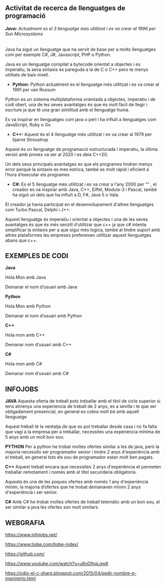 ## Activitat de recerca de llenguatges de programació

###### **Java:** Actualment es el 3 llenguatge més utilitzat i es va crear al 1996 per Sun Microsystems

Java ha sigut un llenguatge que ha servit de base per a molts llenguatges com per exemple C#, J#, Javascript, PHP o Python.

Java es un llenguatge compilat a bytecode orientat a objectes i es imperatiu, la seva sintaxis es pareguda a la de C o C++ pero te menys utilitats de baix nivell.



- **Python:** Python actualment es el llenguatge més utilitzat i es va crear al 1991 per van Rossum 



Python es un sistema multiplataforma orientada a objectes, imperatiu i de codi obert, una de les seves avantatges és que és molt fàcil de llegir i escriure ja que té una gran similitud amb el llenguatge humà.

Es va inspirar en llenguatges com java o perl i ha influït a llenguatges com JavaScript, Ruby o Go



- **C++:**  Aquest és el 4 llenguatge més utilitzat i es va crear al 1979 per bjarne Stroustrup 	




Aquest és un llenguatge de programació estructurada i imperatiu, la última versió amb proves va ser al 2020 i es deia C++20.


Un dels seus principals avantatges es que els programes tindran menys error perquè la sintaxis es mes estrica, també es molt ràpid i eficient a l’hora d’executar els programes 



- **C#:** Es el 5 llenguatge més utilitzat i es va crear a l'any 2000 per “” , el creador es va inspirar amb Java, C++, Eiffel, Modula-3 i Pascal, també ha sigut un dels que ha influït a D, F#, Java 5 o Vala.





El creador ja havia participat en el desenvolupament d'altres llenguatges com Turbo Pascal, Delphi i J++.

Aquest llenguatge és imperatiu i orientat a objectes i una de les seves avantatges és que és més senzill d’utilitzar que c++ ja que c# intenta simplificar la sintaxis per a que sigui més logica, també al tindre suport amb altres plataformes les empreses prefereixen utilitzar aquest llenguatges abans que c++.


## EXEMPLES DE CODI


**Java**

Hola Mon amb Java


Demanar el nom d’usuari amb Java




**Python**

Hola Mon amb Python



Demanar el nom d’usuari amb Python


**C++** 

Hola mon amb C++


Demanar nom d’usuari amb C++




**C#**

Hola mon amb C#



Demanar nom d’usuari amb C#



## INFOJOBS

**JAVA**
Aquesta oferta de treball pots treballar amb el títol de cicle superior si tens almenys una experiencia de treball de 2 anys, es a sevilla i te que ser obligadament presencial, en general es cobra molt bé amb aquell llenguatge


Aquest treball té la ventatja de que es pot treballar desde casa i no fa falta que vagi a la empresa per a treballar, necessites una experiencia mínima de 5 anys amb un molt bon sou.

**PYTHON**
Per a python he trobat moltes ofertes similar a les de java, però la majoria necessito ser programador senior i tindre 2 anys d'experiència amb el treball, en general tots els sou de programador estan molt ben pagats.





**C++**
Aquest treball encara que necessites 2 anys d'experiència et permeten treballar remotament i només amb el títol secundaria obligatoria.



Aquesta és una de les poques ofertes amb només 1 any d'experiència mínim, la majoria d’ofertes que he trobat demanaven mínim 2 anys d'experiència i ser senior.




**C#**
Amb C# he trobat moltes ofertes de treball telemàtic amb un bon sou, al ser similar a java les ofertes son molt similars. 



## WEBGRAFIA

https://www.infojobs.net/

https://www.tiobe.com/tiobe-index/

https://github.com/

https://www.youtube.com/watch?v=u8nDlhqLqw8

https://odio-el-c-sharp.blogspot.com/2015/04/pedir-nombre-e-imprimirlo.html






